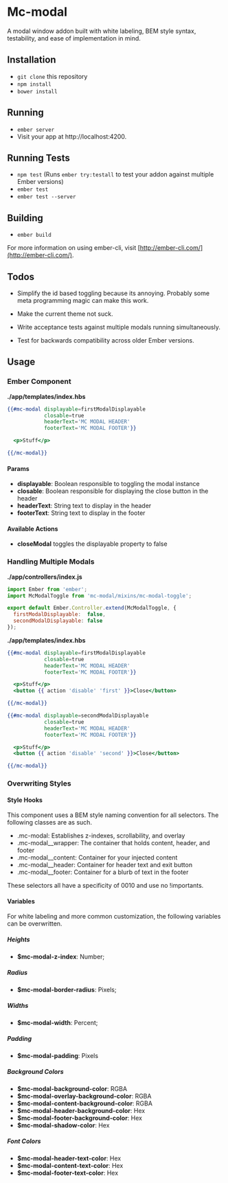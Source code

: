 # Mc-modal

A modal window addon built with white labeling, BEM style syntax, testability, and ease of implementation in mind.

## Installation

* `git clone` this repository
* `npm install`
* `bower install`

## Running

* `ember server`
* Visit your app at http://localhost:4200.

## Running Tests

* `npm test` (Runs `ember try:testall` to test your addon against multiple Ember versions)
* `ember test`
* `ember test --server`

## Building

* `ember build`

For more information on using ember-cli, visit [http://ember-cli.com/](http://ember-cli.com/).

## Todos

- Simplify the id based toggling because its annoying. Probably some meta programming magic can make this work.

- Make the current theme not suck.

- Write acceptance tests against multiple modals running simultaneously.

- Test for backwards compatibility across older Ember versions.

## Usage

### Ember Component

**./app/templates/index.hbs**

```hbs
{{#mc-modal displayable=firstModalDisplayable
            closable=true
            headerText='MC MODAL HEADER'
            footerText='MC MODAL FOOTER'}}

  <p>Stuff</p>

{{/mc-modal}}
```

#### Params

- **displayable**: Boolean responsible to toggling the modal instance
- **closable**: Boolean responsible for displaying the close button in the header
- **headerText**: String text to display in the header
- **footerText**: String text to display in the footer

#### Available Actions

- **closeModal** <Void> toggles the displayable property to false

### Handling Multiple Modals

**./app/controllers/index.js**

```javascript
import Ember from 'ember';
import McModalToggle from 'mc-modal/mixins/mc-modal-toggle';

export default Ember.Controller.extend(McModalToggle, {
  firstModalDisplayable:  false,
  secondModalDisplayable: false
});
```

**./app/templates/index.hbs**
```hbs
{{#mc-modal displayable=firstModalDisplayable
            closable=true
            headerText='MC MODAL HEADER'
            footerText='MC MODAL FOOTER'}}

  <p>Stuff</p>
  <button {{ action 'disable' 'first' }}>Close</button>

{{/mc-modal}}

{{#mc-modal displayable=secondModalDisplayable
            closable=true
            headerText='MC MODAL HEADER'
            footerText='MC MODAL FOOTER'}}

  <p>Stuff</p>
  <button {{ action 'disable' 'second' }}>Close</button>

{{/mc-modal}}
```

### Overwriting Styles

#### Style Hooks

This component uses a BEM style naming convention for all selectors. The following classes are as such.

- .mc-modal: Establishes z-indexes, scrollability, and overlay
- .mc-modal__wrapper: The container that holds content, header, and footer
- .mc-modal__content: Container for your injected content
- .mc-modal__header: Container for header text and exit button
- .mc-modal__footer: Container for a blurb of text in the footer

These selectors all have a specificity of 0010 and use no !importants.

#### Variables

For white labeling and more common customization, the following variables can be overwritten.

##### Heights
- **$mc-modal-z-index**: Number;

##### Radius
- **$mc-modal-border-radius**: Pixels;

##### Widths
- **$mc-modal-width**: Percent;

##### Padding
- **$mc-modal-padding**: Pixels

##### Background Colors
- **$mc-modal-background-color**: RGBA
- **$mc-modal-overlay-background-color**: RGBA
- **$mc-modal-content-background-color**: RGBA
- **$mc-modal-header-background-color**: Hex
- **$mc-modal-footer-background-color**: Hex
- **$mc-modal-shadow-color**: Hex

##### Font Colors
- **$mc-modal-header-text-color**: Hex
- **$mc-modal-content-text-color**: Hex
- **$mc-modal-footer-text-color**: Hex
